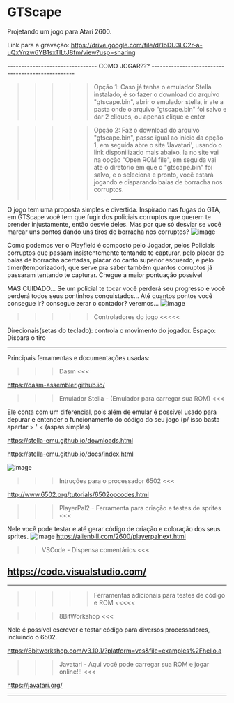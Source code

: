# GTScape
Projetando um jogo para Atari 2600.

Link para a gravação: https://drive.google.com/file/d/1bDU3LC2r-a-uQxYnzw6YB1sxTlLtJ8fm/view?usp=sharing

-------------------------------- COMO JOGAR??? --------------------------------------------------


>>>>> Opção 1:
>>> Caso já tenha o emulador Stella instalado, é so fazer o download do arquivo "gtscape.bin",
>>> abrir o emulador stella, ir ate a pasta onde o arquivo "gtscape.bin" foi salvo e dar 2 cliques,
>>> ou apenas clique e enter

>>>>> Opção 2:
>>> Faz o download do arquivo "gtscape.bin", passo igual ao inicio da opção 1, em seguida
>>> abre o site 'Javatari', usando o link disponilizado mais abaixo. la no site vai na opção
>>> "Open ROM file", em seguida vai ate o diretório em que o "gtscape.bin" foi salvo, e o seleciona
>>> e pronto, você estará jogando e disparando balas de borracha nos corruptos.
>>>>>> -----------------------------------------------------------------------------------------
>>>


O jogo tem uma proposta simples e divertida. Inspirado nas fugas do 
GTA, em GTScape você tem que fugir dos policiais corruptos que querem
te prender injustamente, então desvie deles. Mas por que só desviar
se você marcar uns pontos dando uns tiros de borracha nos corruptos?
![image](https://github.com/kjohnm/rejoscape/assets/101677572/e2a30443-46c1-4d05-8e5f-3707f8490f88)

Como podemos ver o Playfield é composto pelo Jogador, pelos Policiais corruptos que
passam insistentemente tentando te capturar, pelo placar de balas de borracha acertadas, 
placar do canto superior esquerdo, e pelo timer(temporizador), que serve pra saber também
quantos corruptos já passaram tentando te capturar. Chegue a maior pontuação possível

MAS CUIDADO... Se um policial te tocar você perderá seu progresso e você perderá todos seus pontinhos
conquistados... Até quantos pontos você consegue ir? consegue zerar o contador? veremos...
![image](https://github.com/kjohnm/rejoscape/assets/101677572/1f96db19-819b-4a09-a9ce-1dedcd4be51a)


>>>>> Controladores do jogo <<<<<

Direcionais(setas do teclado): controla o movimento do jogador.
Espaço: Dispara o tiro
 
--------------------------------------------------------------
Principais ferramentas e documentações usadas:

>>> Dasm <<<

https://dasm-assembler.github.io/

>>> Emulador Stella - (Emulador para carregar sua ROM) <<<

Ele conta com um diferencial, pois além de emular é 
possível usado para depurar e entender o funcionamento
do código do seu jogo (p/ isso basta apertar > ' < (aspas simples)

https://stella-emu.github.io/downloads.html

https://stella-emu.github.io/docs/index.html

![image](https://github.com/kjohnm/rejoscape/assets/101677572/3e35e23a-bd5e-4cf1-8931-e70822b77b4f)


>>> Intruções para o processador 6502 <<<

http://www.6502.org/tutorials/6502opcodes.html

>>> PlayerPal2 - Ferramenta para criação e testes de sprites <<< 

Nele você pode testar e até gerar código de criação e coloração
dos seus sprites.
![image](https://github.com/kjohnm/rejoscape/assets/101677572/3464a994-94c4-4b61-8f98-337cd15fbe8e)
https://alienbill.com/2600/playerpalnext.html

>> VSCode - Dispensa comentários <<< 

https://code.visualstudio.com/
--------------------------------------------------------------

--------------------------------------------------------------
>>>>> Ferramentas adicionais para testes de código e ROM <<<<<

>>> 8BitWorkshop <<<

Nele é possível escrever e testar código para diversos
processadores, incluindo o 6502.

https://8bitworkshop.com/v3.10.1/?platform=vcs&file=examples%2Fhello.a

>>> Javatari - Aqui você pode carregar sua ROM e jogar online!!! <<<

https://javatari.org/

-------------------------------------------------------------

